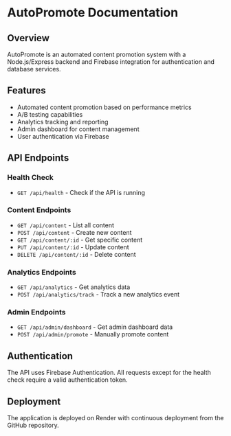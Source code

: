 # AutoPromote Documentation

## Overview
AutoPromote is an automated content promotion system with a Node.js/Express backend and Firebase integration for authentication and database services.

## Features
- Automated content promotion based on performance metrics
- A/B testing capabilities
- Analytics tracking and reporting
- Admin dashboard for content management
- User authentication via Firebase

## API Endpoints

### Health Check
- `GET /api/health` - Check if the API is running

### Content Endpoints
- `GET /api/content` - List all content
- `POST /api/content` - Create new content
- `GET /api/content/:id` - Get specific content
- `PUT /api/content/:id` - Update content
- `DELETE /api/content/:id` - Delete content

### Analytics Endpoints
- `GET /api/analytics` - Get analytics data
- `POST /api/analytics/track` - Track a new analytics event

### Admin Endpoints
- `GET /api/admin/dashboard` - Get admin dashboard data
- `POST /api/admin/promote` - Manually promote content

## Authentication
The API uses Firebase Authentication. All requests except for the health check require a valid authentication token.

## Deployment
The application is deployed on Render with continuous deployment from the GitHub repository.
